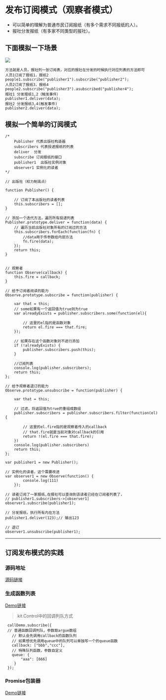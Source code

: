 #  发布订阅模式（观察者模式）

* 可以简单的理解为普通市民订阅报纸（有多个需求不同报纸的人）。
* 报社分发报纸（有多家不同类型的报社）。

## 下面模拟一下场景

![](/img/1.png)

>  

    方法就是人员，报社列一张订阅表，对应的报社在分发的时候执行对应列表的方法即可
    人员1订阅了报纸1，报纸2
    people1.subscribe("publisher1").subscribe("publisher2");
    人员2订阅了报纸3，报纸4
    people2.subscribe("publisher3").asubscribed("publisher4");
    报社1 分发报纸1,2（触发事件）
    publisher1.deliver(data);
    报社2 分发报纸3,4(触发事件)
    publisher2.deliver(data);


## 模拟一个简单的订阅模式

>	
    /*
		Publisher 代表出版社构造器
		subscribers 代表投递报纸的列表
		deliver  分发
		subscribe 订阅报纸的接口
		publisher1  出版社实例对象
		observer1 实例化的读者
    */
    
    // 出版社（权力制高点）
    
	function Publisher() {

		// 订阅了本出版社的读者列表
		this.subscribers = [];
	}

	// 添加一个迭代方法，遍历所有投递列表 
	Publisher.prototype.deliver = function(data) {
		// 遍历当前出版社对象所有的订阅过的方法
		this.subscribers.forEach(function(fn) {
			//data用于传参数给内部方法
			fn.fire(data);
		});
		return this;
	}


	// 观察者
	function Observe(callback) {
		this.fire = callback;
	}

	// 给予订阅者阅读的能力
	Observe.prototype.subscribe = function(publisher) {

		var that = this;
		// some如果有一个返回值为true则为true
		var alreadyExists = publisher.subscribers.some(function(el){

			// 这里的el指的是函数对象
			return el.fire === that.fire;
		});

		// 如果存在这个函数对象则不进行添加
		if (!alreadyExists) {
			publisher.subscribers.push(this);
		}

		//订阅列表
		console.log(publisher.subscribers);
		return this;
	};

	// 给予观察者退订的能力
	Observe.prototype.unsubscribe = function(publisher) {

		var that = this;

		// 过滤，将返回值为true的重组成数组
		publisher.subscribers = publisher.subscribers.filter(function(el) {

			// 这里的el.fire指的是观察者传入的callback
			// that.fire就是当前对象对callback的引用
			return !(el.fire === that.fire);
		})
		console.log(publisher.subscribers)
		return this;
	};

	var publisher1 = new Publisher();

	// 实例化的读者，这个需要改进
	var observer1 = new Observe(function() {
			console.log(111)
		});

	// 读者订阅了一家报纸,在报社可以查询到该读者已经在订阅者列表了，
	// publisher1.subscribers->[observer1]
	observer1.subscribe(publisher1);
                                                                              
	// 分发报纸，执行所有内在方法
	publisher1.deliver(123);// 输出123

	// 退订
	observer1.unsubscribe(publisher1);
  
  - - -
  ## 订阅发布模式的实践
  
  ### 源码地址
  [源码链接](https://github.com/Kelichao/kit.js)
  
  ### 生成函数列表
  [Demo链接](https://github.com/Kelichao/kit.js/issues/3)
  
  > kit.Control中的回调列队方式
  
     callDemo.subscribe({
     // 普通函数回调列队，参数取argue数组
	   // 默认会先调用callback的函数队列
	   // 如果想优先调用queue中的队列可以单独写一个的queue函数
	   callback: ["bbb","ccc"],
	   // 特殊队列函数，参数自定义
	   queue: {
		   "aaa": [666]
	    }
     });
     
     
 ### Promise包装器
 [Demo链接](https://github.com/Kelichao/kit.js/issues/5)
